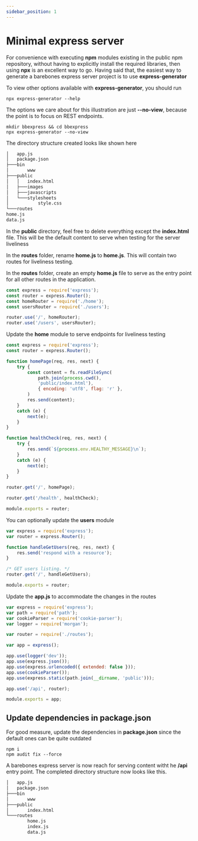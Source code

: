 ```yaml
---
sidebar_position: 1
---
```


# Minimal express server

For convenience with executing **npm** modules existing in the public npm repository, without having to explicitly 
install the required libraries, then using **npx** is an excellent way to go. Having said that, the easiest way to 
generate a barebones express server project is to use **express-generator**

To view other options available with **express-generator**, you should run

```npm
npx express-generator --help
```

The options we care about for this illustration are just **--no-view**, because the point is to focus on REST endpoints.

```npm
mkdir bbexpress && cd bbexpress
npx express-generator --no-view
```

The directory structure created looks like shown here

```html
│   app.js
│   package.json
├───bin
│       www
├───public
│   │   index.html
│   ├───images
│   ├───javascripts
│   └───stylesheets
│           style.css
└───routes
home.js
data.js
```

In the **public** directory, feel free to delete everything except the **index.html** file. This will be the default 
content to serve when testing for the server liveliness

In the **routes** folder, rename **home.js** to **home.js**. This will contain two routes for liveliness testing.

In the **routes** folder, create an empty **home.js** file to serve as the entry point for all other routes in the 
application. 


```js title="routes/index.js"
const express = require('express');
const router = express.Router();
const homeRouter = require('./home');
const usersRouter = require('./users');

router.use('/', homeRouter);
router.use('/users', usersRouter);
```

Update the **home** module to serve endpoints for liveliness testing

```js title="routes/home.js"
const express = require('express');
const router = express.Router();

function homePage(req, res, next) {
    try {
        const content = fs.readFileSync(
            path.join(process.cwd(), 
            'public/index.html'), 
            { encoding: 'utf8', flag: 'r' },
        )
        res.send(content);
    }
    catch (e) {
        next(e);
    }
}

function healthCheck(req, res, next) {
    try {
        res.send(`${process.env.HEALTHY_MESSAGE}\n`);
    }
    catch (e) {
        next(e);
    }
}

router.get('/', homePage);

router.get('/health', healthCheck);

module.exports = router;
```

You can optionally update the **users** module

```jsx title="routes/data.js"
var express = require('express');
var router = express.Router();

function handleGetUsers(req, res, next) {
    res.send('respond with a resource');
}

/* GET users listing. */
router.get('/', handleGetUsers);

module.exports = router;

```

Update the **app.js** to accommodate the changes in the routes

```js title="app.js"
var express = require('express');
var path = require('path');
var cookieParser = require('cookie-parser');
var logger = require('morgan');

var router = require('./routes');

var app = express();

app.use(logger('dev'));
app.use(express.json());
app.use(express.urlencoded({ extended: false }));
app.use(cookieParser());
app.use(express.static(path.join(__dirname, 'public')));

app.use('/api', router);

module.exports = app;
```

## Update dependencies in **package.json**

For good measure, update the dependencies in **package.json** since the default ones can be quite outdated

```npm
npm i
npm audit fix --force
```

A barebones express server is now reach for serving content witht he **/api** entry point. The completed directory
structure now looks like this.

```html
│   app.js
│   package.json
├───bin
│       www
├───public
│       index.html
└───routes
        home.js
        index.js
        data.js
```
